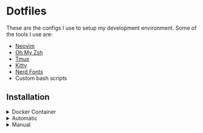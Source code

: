 # Dotfiles

These are the configs I use to setup my development environment. Some of the tools I use are:
- [Neovim](https://github.com/neovim/neovim)
- [Oh My Zsh](https://github.com/ohmyzsh/ohmyzsh/)
- [Tmux](https://github.com/tmux/tmux)
- [Kitty](https://github.com/kovidgoyal/kitty)
- [Nerd Fonts](https://github.com/ryanoasis/nerd-fonts)
- Custom bash scripts

## Installation

<details>
  <summary>Docker Container</summary>

##### Run in a Docker Container:
```
git clone https://github.com/joey-bednar/ansible \
cd ansible \
./test
```
Root password is `joey`.
</details>

<details>
  <summary>Automatic</summary>

##### Install using ansible:
```
git clone https://github.com/joey-bednar/ansible \
cd ansible \
./install
```
</details>

<details>
  <summary>Manual</summary>

##### Install dependencies:
```
sudo apt install curl unzip npm stow ripgrep fzf fontconfig -y
```

##### Install Neovim:
```
curl -LO https://github.com/neovim/neovim/releases/latest/download/nvim.appimage \
chmod u+x nvim.appimage \
./nvim.appimage --appimage-extract \
sudo mv squashfs-root / \
sudo ln -s /squashfs-root/AppRun /usr/bin/nvim
```

##### Install kitty as default terminal:
```
sudo apt install kitty -y \
sudo update-alternatives --config x-terminal-emulator
```

##### Install ohmyzsh:
```
sudo apt install zsh -y \
sh -c "$(curl -fsSL https://raw.githubusercontent.com/ohmyzsh/ohmyzsh/master/tools/install.sh)" \
chsh -s `which zsh` \
git clone https://github.com/zsh-users/zsh-autosuggestions.git $ZSH_CUSTOM/plugins/zsh-autosuggestions \
git clone https://github.com/zsh-users/zsh-syntax-highlighting.git $ZSH_CUSTOM/plugins/zsh-syntax-highlighting \
```

##### Install tmux:
```
sudo apt install tmux -y \
git clone https://github.com/tmux-plugins/tpm ~/.tmux/plugins/tpm \
```
Press `prefix`+`I` to install tmux plugins.

The `.zip` file with proportional and windows compatible fonts can be downloaded using:
```
curl -LO https://github.com/ryanoasis/nerd-fonts/releases/download/v2.2.2/DejaVuSansMono.zip
```

##### Install configs:
```
cd ~ \
git clone https://github.com/joey-bednar/dotfiles \
cd ~/dotfiles \
bash setup \
stow .
```

##### Reload Fonts:
```
fc-cache -f -v
```

##### Install Packer:
```
git clone --depth 1 https://github.com/wbthomason/packer.nvim\
 ~/.local/share/nvim/site/pack/packer/start/packer.nvim
```   

Open Neovim `nvim` and type `:PackerSync` to install plugins. Type `q` to close the install window and `:q!` to exit to the terminal.
</details>

